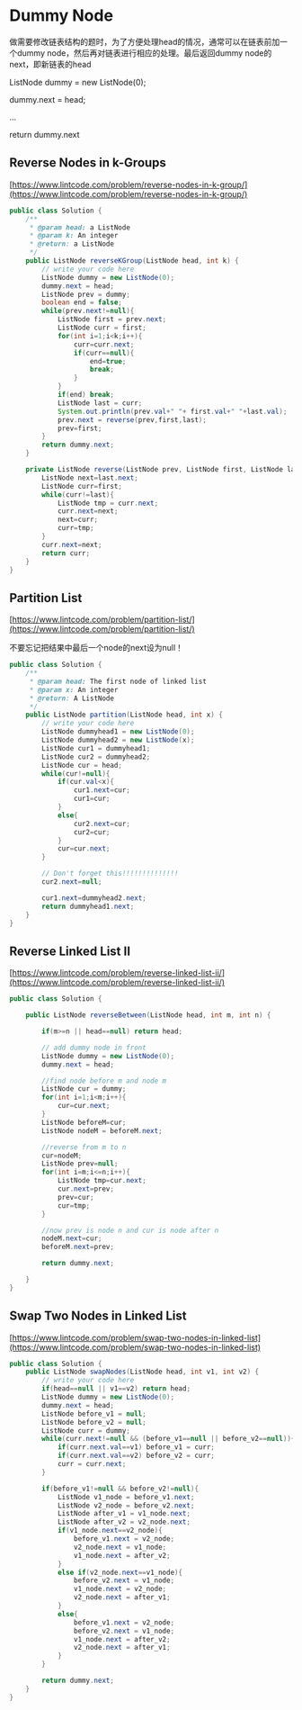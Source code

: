 # Dummy Node

做需要修改链表结构的题时，为了方便处理head的情况，通常可以在链表前加一个dummy node，然后再对链表进行相应的处理。最后返回dummy node的next，即新链表的head

ListNode dummy = new ListNode\(0\);

dummy.next = head;

...

return dummy.next

## Reverse Nodes in k-Groups

[https://www.lintcode.com/problem/reverse-nodes-in-k-group/](https://www.lintcode.com/problem/reverse-nodes-in-k-group/)

```java
public class Solution {
    /**
     * @param head: a ListNode
     * @param k: An integer
     * @return: a ListNode
     */
    public ListNode reverseKGroup(ListNode head, int k) {
        // write your code here
        ListNode dummy = new ListNode(0);
        dummy.next = head;
        ListNode prev = dummy;
        boolean end = false;
        while(prev.next!=null){
            ListNode first = prev.next;
            ListNode curr = first;
            for(int i=1;i<k;i++){
                curr=curr.next;
                if(curr==null){
                    end=true;
                    break;
                }
            }
            if(end) break;
            ListNode last = curr;
            System.out.println(prev.val+" "+ first.val+" "+last.val);
            prev.next = reverse(prev,first,last);
            prev=first;
        }
        return dummy.next;
    }

    private ListNode reverse(ListNode prev, ListNode first, ListNode last){
        ListNode next=last.next;
        ListNode curr=first;
        while(curr!=last){
            ListNode tmp = curr.next;
            curr.next=next;
            next=curr;
            curr=tmp;
        }
        curr.next=next;
        return curr;
    }
}
```

## Partition List

[https://www.lintcode.com/problem/partition-list/](https://www.lintcode.com/problem/partition-list/)

不要忘记把结果中最后一个node的next设为null！

```java
public class Solution {
    /**
     * @param head: The first node of linked list
     * @param x: An integer
     * @return: A ListNode
     */
    public ListNode partition(ListNode head, int x) {
        // write your code here
        ListNode dummyhead1 = new ListNode(0);
        ListNode dummyhead2 = new ListNode(x);
        ListNode cur1 = dummyhead1;
        ListNode cur2 = dummyhead2;
        ListNode cur = head;
        while(cur!=null){
            if(cur.val<x){
                cur1.next=cur;
                cur1=cur;
            }
            else{
                cur2.next=cur;
                cur2=cur;
            }
            cur=cur.next;
        }

        // Don't forget this!!!!!!!!!!!!!!
        cur2.next=null;

        cur1.next=dummyhead2.next;
        return dummyhead1.next;
    }
}
```

## Reverse Linked List II

[https://www.lintcode.com/problem/reverse-linked-list-ii/](https://www.lintcode.com/problem/reverse-linked-list-ii/)

```java
public class Solution {

    public ListNode reverseBetween(ListNode head, int m, int n) {

        if(m>=n || head==null) return head;

        // add dummy node in front
        ListNode dummy = new ListNode(0);
        dummy.next = head;

        //find node before m and node m
        ListNode cur = dummy;
        for(int i=1;i<m;i++){
            cur=cur.next;
        }
        ListNode beforeM=cur;
        ListNode nodeM = beforeM.next;

        //reverse from m to n
        cur=nodeM;
        ListNode prev=null;
        for(int i=m;i<=n;i++){
            ListNode tmp=cur.next;
            cur.next=prev;
            prev=cur;
            cur=tmp;
        }

        //now prev is node n and cur is node after n
        nodeM.next=cur;
        beforeM.next=prev;

        return dummy.next;

    }
}
```

## Swap Two Nodes in Linked List

[https://www.lintcode.com/problem/swap-two-nodes-in-linked-list](https://www.lintcode.com/problem/swap-two-nodes-in-linked-list)

```java
public class Solution {
    public ListNode swapNodes(ListNode head, int v1, int v2) {
        // write your code here
        if(head==null || v1==v2) return head;
        ListNode dummy = new ListNode(0);
        dummy.next = head;
        ListNode before_v1 = null;
        ListNode before_v2 = null;
        ListNode curr = dummy;
        while(curr.next!=null && (before_v1==null || before_v2==null)){
            if(curr.next.val==v1) before_v1 = curr;
            if(curr.next.val==v2) before_v2 = curr;
            curr = curr.next;
        }

        if(before_v1!=null && before_v2!=null){
            ListNode v1_node = before_v1.next;
            ListNode v2_node = before_v2.next;
            ListNode after_v1 = v1_node.next;
            ListNode after_v2 = v2_node.next;
            if(v1_node.next==v2_node){
                before_v1.next = v2_node;
                v2_node.next = v1_node;
                v1_node.next = after_v2;
            }
            else if(v2_node.next==v1_node){
                before_v2.next = v1_node;
                v1_node.next = v2_node;
                v2_node.next = after_v1;
            }
            else{
                before_v1.next = v2_node;
                before_v2.next = v1_node;
                v1_node.next = after_v2;
                v2_node.next = after_v1;
            }
        }

        return dummy.next;
    }
}
```

